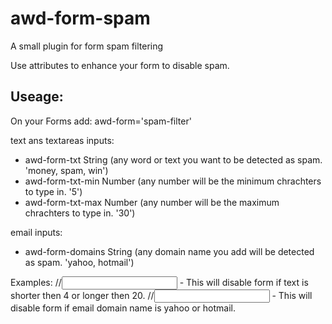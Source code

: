 # awd-form-spam
A small plugin for form spam filtering

Use attributes to enhance your form to disable spam.

## Useage:
On your Forms add: awd-form='spam-filter'

text ans textareas inputs:
- awd-form-txt String (any word or text you want to be detected as spam. 'money, spam, win')
- awd-form-txt-min Number (any number will be the minimum chrachters to type in. '5')
- awd-form-txt-max Number (any number will be the maximum chrachters to type in. '30')

email inputs:
- awd-form-domains String (any domain name you add will be detected as spam. 'yahoo, hotmail')

Examples:
//<input type="text" awd-form-txt-min="4" awd-form-txt-max="20"> - This will disable form if text is shorter then 4 or longer then 20.
//<input type="email" awd-form-domains="yahoo, hotmail" > - This will disable form if email domain name is yahoo or hotmail.
